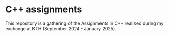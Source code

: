 # C++ assignments

This repository is a gathering of the Assignments in C++ realised during my exchange at KTH (September 2024 - January 2025).
